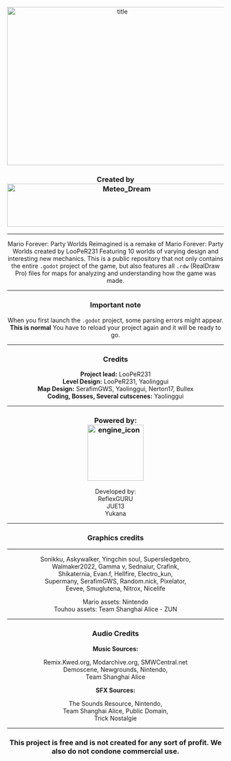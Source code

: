 <p align=center>
  <img width="520" height="367" alt="title" src="https://github.com/user-attachments/assets/aad31e00-92a4-42b5-a9bb-cb7d6f303ee3" align=center />
</p>

<h3 align=center>
  Created by<br/> <img width="540" height="100" alt="Meteo_Dream" src="https://github.com/user-attachments/assets/a669d7bf-a038-4cba-ba6e-761aba896a11" />
</h3>

------------

<div align=center>
  
Mario Forever: Party Worlds Reimagined is a remake of Mario Forever: Party Worlds created by LooPeR231 Featuring 10 worlds of varying design and interesting new mechanics. This is a public repository that not only contains the entire `.godot` project of the game, but also features all `.rdw` (RealDraw Pro) files for maps for analyzing and understanding how the game was made.

</div>

------------

<h3 align=center>
  Important note
</h3>

<div align=center>
  
  When you first launch the `.godot` project, some parsing errors might appear. **This is normal** You have to reload your project again and it will be ready to go.
  
</div>

------------

<h3 align=center>
  Credits
</h3>

<div align=center>
  
**Project lead:** LooPeR231<br/>
**Level Design:** LooPeR231, Yaolinggui<br/>
**Map Design:** SerafimGWS, Yaolinggui, Nerton17, Bullex<br/>
**Coding, Bosses, Several cutscenes:** Yaolinggui<br/>

</div>

------------

<h3 align=center>
  Powered by:<br/> <img width="130" height="130" alt="engine_icon" src="https://github.com/user-attachments/assets/6cb19226-8237-4860-9ce4-429505530b07" />
</h3>

<div align=center>
  Developed by:<br/>
  ReflexGURU<br/>
  JUE13<br/>
  Yukana
</div>

------------

<h3 align=center>
  Graphics credits
</h3> 

------------

<div align=center>
  
Sonikku, Askywalker, Yingchin soul, Supersledgebro,<br/>
Walmaker2022, Gamma v, Sednaiur, Crafink,<br/>
Shikaternia, Evan.f, Hellfire, Electro_kun,<br/>
Supermany, SerafimGWS, Random.nick, Pixelator,<br/>
Eevee, Smuglutena, Nitrox, Nicelife

Mario assets: Nintendo<br/>
Touhou assets: Team Shanghai Alice - ZUN

</div>

------------

<h3 align=center>
  Audio Credits
</h3>

<div align=center>
  
**Music Sources:**

Remix.Kwed.org, Modarchive.org, SMWCentral.net<br/>
Demoscene, Newgrounds, Nintendo,<br/>
Team Shanghai Alice

**SFX Sources:**

The Sounds Resource, Nintendo,<br/>
Team Shanghai Alice, Public Domain,<br/>
Trick Nostalgie

</div>

------------

<h3 align=center>
  This project is free and is not created for any sort of profit. We also do not condone commercial use.
</h3>
